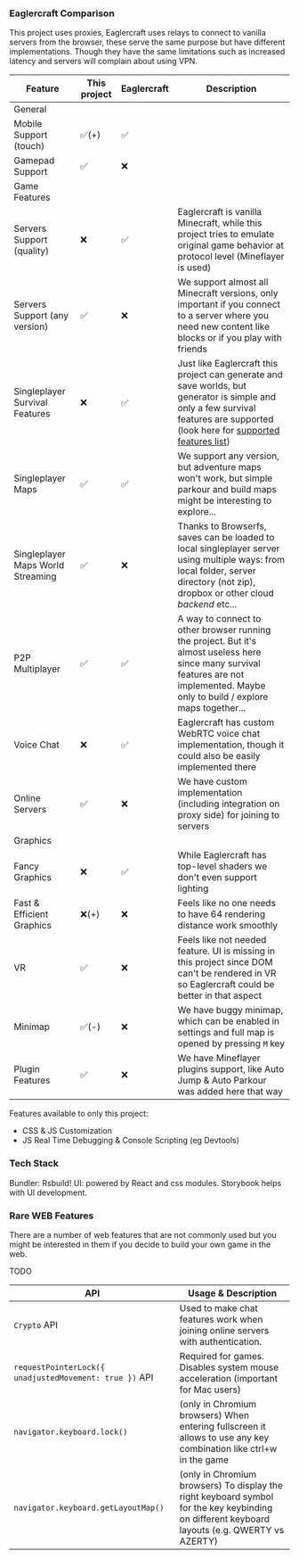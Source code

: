 ### Eaglercraft Comparison

This project uses proxies, Eaglercraft uses relays to connect to vanilla servers from the browser, these serve the same purpose but have different implementations. Though they have the same limitations such as increased latency and servers will complain about using VPN.

| Feature                           | This project | Eaglercraft | Description                                                                                                                                                                                                              |
| --------------------------------- | ------------ | ----------- | ------------------------------------------------------------------------------------------------------------------------------------------------------------------------------------------------------------------------ |
| General                           |              |             |                                                                                                                                                                                                                          |
| Mobile Support (touch)            | ✅(+)         | ✅           |                                                                                                                                                                                                                          |
| Gamepad Support                   | ✅            | ❌           |                                                                                                                                                                                                                          |
| Game Features                     |              |             |                                                                                                                                                                                                                          |
| Servers Support (quality)         | ❌            | ✅           | Eaglercraft is vanilla Minecraft, while this project tries to emulate original game behavior at protocol level (Mineflayer is used)                                                                                      |
| Servers Support (any version)     | ✅            | ❌           | We support almost all Minecraft versions, only important if you connect to a server where you need new content like blocks or if you play with friends                                                                   |
| Singleplayer Survival Features    | ❌            | ✅           | Just like Eaglercraft this project can generate and save worlds, but generator is simple and only a few survival features are supported (look here for [supported features list](https://github.com/zardoy/space-squid)) |
| Singleplayer Maps                 | ✅            | ✅           | We support any version, but adventure maps won't work, but simple parkour and build maps might be interesting to explore...                                                                                              |
| Singleplayer Maps World Streaming | ✅            | ❌           | Thanks to Browserfs, saves can be loaded to local singleplayer server using multiple ways: from local folder, server directory (not zip), dropbox or other cloud *backend* etc...                                        |
| P2P Multiplayer                   | ✅            | ✅           | A way to connect to other browser running the project. But it's almost useless here since many survival features are not implemented. Maybe only to build / explore maps together...                                     |
| Voice Chat                        | ❌            | ✅           | Eaglercraft has custom WebRTC voice chat implementation, though it could also be easily implemented there                                                                                                                |
| Online Servers                    | ✅            | ❌           | We have custom implementation (including integration on proxy side) for joining to servers                                                                                                                               |
| Graphics                          |              |             |                                                                                                                                                                                                                          |
| Fancy Graphics                    | ❌            | ✅           | While Eaglercraft has top-level shaders we don't even support lighting                                                                                                                                                   |
| Fast & Efficient Graphics         | ❌(+)         | ❌           | Feels like no one needs to have 64 rendering distance work smoothly                                                                                                                                                      |
| VR                                | ✅            | ❌           | Feels like not needed feature. UI is missing in this project since DOM can't be rendered in VR so Eaglercraft could be better in that aspect                                                                             |
| Minimap                           | ✅(-)         | ❌           | We have buggy minimap, which can be enabled in settings and full map is opened by pressing `M` key                                                                                                                       |
| Plugin Features                   | ✅            | ❌           | We have Mineflayer plugins support, like Auto Jump & Auto Parkour was added here that way                                                                                                                                |

Features available to only this project:

- CSS & JS Customization
- JS Real Time Debugging & Console Scripting (eg Devtools)

### Tech Stack

Bundler: Rsbuild!
UI: powered by React and css modules. Storybook helps with UI development.

### Rare WEB Features

There are a number of web features that are not commonly used but you might be interested in them if you decide to build your own game in the web.

TODO

| API                                                    | Usage & Description                                                                                                                           |
| ------------------------------------------------------ | --------------------------------------------------------------------------------------------------------------------------------------------- |
| `Crypto` API                                           | Used to make chat features work when joining online servers with authentication.                                                              |
| `requestPointerLock({ unadjustedMovement: true })` API | Required for games. Disables system mouse acceleration (important for Mac users)                                                              |
| `navigator.keyboard.lock()`                            | (only in Chromium browsers) When entering fullscreen it allows to use any key combination like ctrl+w in the game                             |
| `navigator.keyboard.getLayoutMap()`                    | (only in Chromium browsers) To display the right keyboard symbol for the key keybinding on different keyboard layouts (e.g. QWERTY vs AZERTY) |
